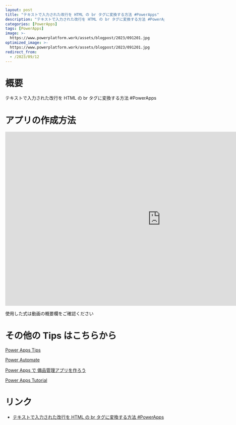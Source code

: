 ```yaml
---
layout: post
title: "テキストで入力された改行を HTML の br タグに変換する方法 #PowerApps"
description: "テキストで入力された改行を HTML の br タグに変換する方法 #PowerAppsを動画で分かりやすく解説"
categories: [PowerApps]
tags: [PowerApps]
image: >-
  https://www.powerplatform.work/assets/blogpost/2023/091201.jpg
optimized_image: >-
  https://www.powerplatform.work/assets/blogpost/2023/091201.jpg
redirect_from:
  - /2023/09/12
---
```



#  概要

テキストで入力された改行を HTML の br タグに変換する方法 #PowerApps


# アプリの作成方法

<iframe width="983" height="553" src="https://www.youtube.com/embed/uMo1Tb_g9WY" title="YouTube video player" frameborder="0" allow="accelerometer; autoplay; clipboard-write; encrypted-media; gyroscope; picture-in-picture" allowfullscreen></iframe>


使用した式は動画の概要欄をご確認ください


# その他の Tips はこちらから

[Power Apps Tips](https://www.youtube.com/watch?v=VrAQf3JQ7yM&list=PLVhFi1fb3DqakSLVMn22DDcySXh9jtzi- )


[Power Automate](https://www.youtube.com/watch?v=-YnJYT0ASEM&list=PLVhFi1fb3Dqbzic6GieqnLFgD3aTj-eHA)


[Power Apps で 備品管理アプリを作ろう](https://www.youtube.com/playlist?list=PLVhFi1fb3DqZM3HKb8Hea6XEL96990Fyn)


[Power Apps Tutorial](https://www.youtube.com/playlist?list=PLVhFi1fb3DqalxpL974VvAJvV4iWoSbe_)


# リンク


- [テキストで入力された改行を HTML の br タグに変換する方法 #PowerApps](https://www.youtube.com/watch?v=uMo1Tb_g9WY)

